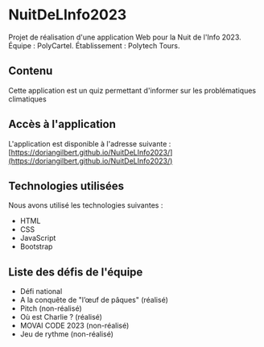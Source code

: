 # NuitDeLInfo2023
Projet de réalisation d'une application Web pour la Nuit de l'Info 2023. Équipe : PolyCartel. Établissement : Polytech Tours.

## Contenu
Cette application est un quiz permettant d'informer sur les problématiques climatiques

## Accès à l'application
L'application est disponible à l'adresse suivante : [https://doriangilbert.github.io/NuitDeLInfo2023/](https://doriangilbert.github.io/NuitDeLInfo2023/)

## Technologies utilisées
Nous avons utilisé les technologies suivantes :
- HTML
- CSS
- JavaScript
- Bootstrap

## Liste des défis de l'équipe
- Défi national
- A la conquête de "l’œuf de pâques" (réalisé)
- Pitch (non-réalisé)
- Où est Charlie ? (réalisé)
- MOVAI CODE 2023 (non-réalisé)
- Jeu de rythme (non-réalisé)
